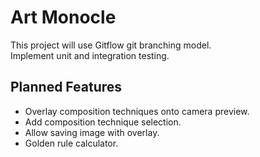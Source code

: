 # Art Monocle

This project will use Gitflow git branching model.  
Implement unit and integration testing.

## Planned Features

- Overlay composition techniques onto camera preview.
- Add composition technique selection.
- Allow saving image with overlay.
- Golden rule calculator.
